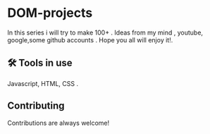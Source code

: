 # DOM-projects

In this series i will try to make 100+ . Ideas from my mind , youtube, google,some github accounts . Hope you all will enjoy it!.
## 🛠 Tools in use

Javascript, HTML, CSS .

## Contributing

Contributions are always welcome!
